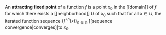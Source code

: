 An **attracting fixed point** of a function $f$ is a point $x_0$ in the [[domain]] of $f$ for which there exists a [[neighborhood]] $U$ of $x_0$ such that for all $x \in U$, the iterated function sequence $\{f^{\circ n}(x)\}_{n\in\mathbb n}$ [[sequence convergence|converges]]to $x_0$.